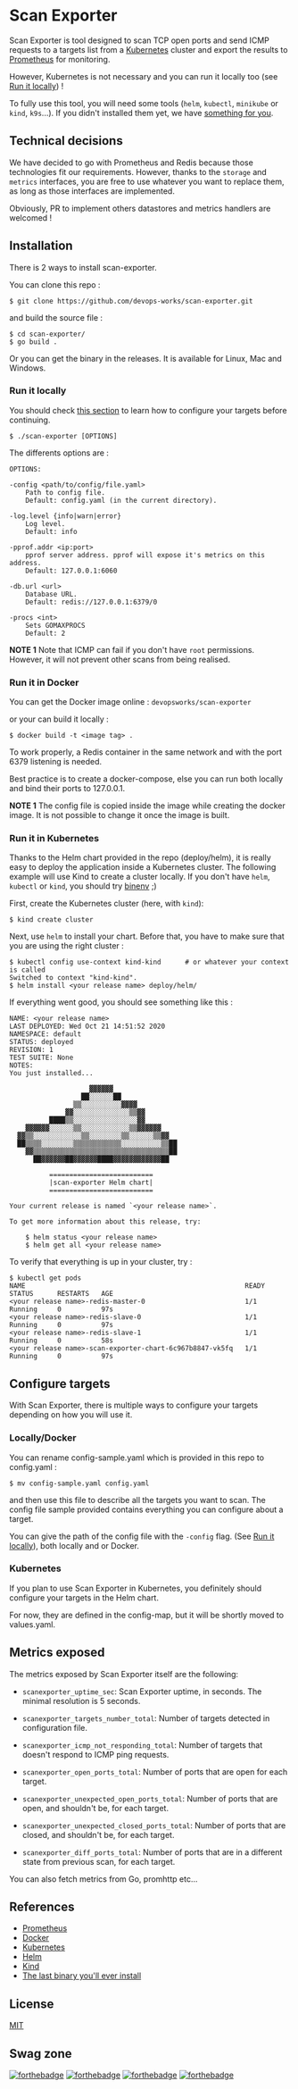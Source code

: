 # Scan Exporter

Scan Exporter is tool designed to scan TCP open ports and send ICMP requests to a targets list from a [Kubernetes](https://kubernetes.io) cluster and export the results to [Prometheus](https://prometheus.io/) for monitoring.

However, Kubernetes is not necessary and you can run it locally too (see [Run it locally](#run-it-locally)) !

To fully use this tool, you will need some tools (`helm`, `kubectl`, `minikube` or `kind`, `k9s`...). If you didn't installed them yet, we have [something for you](https://github.com/devops-works/binenv).

## Technical decisions

We have decided to go with Prometheus and Redis because those technologies fit our requirements. However, thanks to the `storage` and `metrics` interfaces, you are free to use whatever you want to replace them, as long as those interfaces are implemented.

Obviously, PR to implement others datastores and metrics handlers are welcomed !

## Installation

There is 2 ways to install scan-exporter.

You can clone this repo :

```
$ git clone https://github.com/devops-works/scan-exporter.git
```

and build the source file :

```
$ cd scan-exporter/
$ go build .
```

Or you can get the binary in the releases. It is available for Linux, Mac and Windows.

### Run it locally

You should check [this section](#configure-targets) to learn how to configure your targets before continuing.

```
$ ./scan-exporter [OPTIONS]
```

The differents options are :

```
OPTIONS:

-config <path/to/config/file.yaml>
    Path to config file.
    Default: config.yaml (in the current directory).

-log.level {info|warn|error}
    Log level.
    Default: info

-pprof.addr <ip:port>
    pprof server address. pprof will expose it's metrics on this address.
    Default: 127.0.0.1:6060

-db.url <url>
    Database URL.
    Default: redis://127.0.0.1:6379/0

-procs <int>
    Sets GOMAXPROCS
    Default: 2
```

**NOTE 1** Note that ICMP can fail if you don't have `root` permissions. However, it will not prevent other scans from being realised.

### Run it in Docker

You can get the Docker image online : `devopsworks/scan-exporter`

or your can build it locally :

```
$ docker build -t <image tag> .
```

To work properly, a Redis container in the same network and with the port 6379 listening is needed.

Best practice is to create a docker-compose, else you can run both locally and bind their ports to 127.0.0.1.

**NOTE 1** The config file is copied inside the image while creating the docker image. It is not possible to change it once the image is built.

### Run it in Kubernetes

Thanks to the Helm chart provided in the repo (deploy/helm), it is really easy to deploy the application inside a Kubernetes cluster. The following example will use Kind to create a cluster locally. If you don't have `helm`, `kubectl` or `kind`, you should try [binenv](https://github.com/devops-works/binenv) ;)

First, create the Kubernetes cluster (here, with `kind`):

```
$ kind create cluster
```

Next, use `helm` to install your chart. Before that, you have to make sure that you are using the right cluster :

```
$ kubectl config use-context kind-kind      # or whatever your context is called
Switched to context "kind-kind".
$ helm install <your release name> deploy/helm/
```

If everything went good, you should see something like this :

```
NAME: <your release name>
LAST DEPLOYED: Wed Oct 21 14:51:52 2020
NAMESPACE: default
STATUS: deployed
REVISION: 1
TEST SUITE: None
NOTES:
You just installed...

                    ▓▓▓▓▓▓
                  ██░░░░░░██
                ▒▒░░░░░░░░░░▓▓▓▓
              ▓▓░░░░░░░░░░░░░░▒▒▓▓
          ████▒▒░░░░░░░░░░░░░░░░▓▓
    ▓▓▓▓▓▓░░░░░░▒▒░░░░░░░░░░░░▒▒▓▓▓▓▓▓
  ▓▓▒▒░░░░░░░░░░░░▒▒░░░░░░░░▒▒░░░░░░▒▒▓▓
  ██▒▒▒▒░░░░░░░░▒▒▒▒▒▒▒▒▒▒▒▒░░░░░░░░░░▒▒██
    ▓▓▒▒▒▒▒▒▒▒▒▒▒▒▒▒▒▒▒▒▒▒▒▒▒▒▒▒▒▒▒▒▒▒▒▒██
      ██▓▓▓▓▓▓██▓▓▓▓▓▓████▓▓▓▓▓▓▓▓▓▓▓▓██

          ==========================
          |scan-exporter Helm chart|
          ==========================

Your current release is named `<your release name>`.

To get more information about this release, try:

    $ helm status <your release name>
    $ helm get all <your release name>
```

To verify that everything is up in your cluster, try :

```
$ kubectl get pods
NAME                                                       READY   STATUS      RESTARTS   AGE
<your release name>-redis-master-0                         1/1     Running     0          97s
<your release name>-redis-slave-0                          1/1     Running     0          97s
<your release name>-redis-slave-1                          1/1     Running     0          58s
<your release name>-scan-exporter-chart-6c967b8847-vk5fq   1/1     Running     0          97s
```

## Configure targets

With Scan Exporter, there is multiple ways to configure your targets depending on how you will use it.

### Locally/Docker

You can rename config-sample.yaml which is provided in this repo to config.yaml :

```
$ mv config-sample.yaml config.yaml
```

and then use this file to describe all the targets you want to scan. The config file sample provided contains everything you can configure about a target.

You can give the path of the config file with the `-config` flag. (See [Run it locally](#run-it-locally)), both locally and or Docker.

### Kubernetes

If you plan to use Scan Exporter in Kubernetes, you definitely should configure your targets in the Helm chart.

For now, they are defined in the config-map, but it will be shortly moved to values.yaml.

## Metrics exposed

The metrics exposed by Scan Exporter itself are the following:

* `scanexporter_uptime_sec`: Scan Exporter uptime, in seconds. The minimal resolution is 5 seconds. 

* `scanexporter_targets_number_total`: Number of targets detected in configuration file.

* `scanexporter_icmp_not_responding_total`: Number of targets that doesn't respond to ICMP ping requests. 

* `scanexporter_open_ports_total`: Number of ports that are open for each target.

* `scanexporter_unexpected_open_ports_total`: Number of ports that are open, and shouldn't be, for each target.

* `scanexporter_unexpected_closed_ports_total`: Number of ports that are closed, and shouldn't be, for each target.

* `scanexporter_diff_ports_total`: Number of ports that are in a different state from previous scan, for each target.

You can also fetch metrics from Go, promhttp etc...

## References

* [Prometheus](https://prometheus.io/)
* [Docker](https://docs.docker.com/)
* [Kubernetes](https://kubernetes.io)
* [Helm](https://helm.sh)
* [Kind](https://kind.sigs.k8s.io/)
* [The last binary you'll ever install](https://github.com/devops-works/binenv)

## License

[MIT](https://choosealicense.com/licenses/mit/)

## Swag zone

[![forthebadge](https://forthebadge.com/images/badges/made-with-go.svg)](https://forthebadge.com)
[![forthebadge](https://forthebadge.com/images/badges/built-with-love.svg)](https://forthebadge.com)
[![forthebadge](https://forthebadge.com/images/badges/open-source.svg)](https://forthebadge.com)
[![forthebadge](https://forthebadge.com/images/badges/powered-by-black-magic.svg)](https://forthebadge.com)